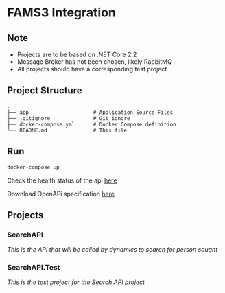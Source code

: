 # FAMS3 Integration

## Note

- Projects are to be based on .NET Core 2.2
- Message Broker has not been chosen, likely RabbitMQ
- All projects should have a corresponding test project

## Project Structure

    .
    ├── app                     # Application Source Files
    ├── .gitignore              # Git ignore
    ├── docker-compose.yml      # Docker Compose definition
    └── README.md               # This file

## Run

```bash
docker-compose up
```
Check the health status of the api [here](http://localhost:8081/health)

Download OpenAPi specification [here](http://localhost:8081/swagger/v1/swagger.json)

## Projects

### SearchAPI

_This is the API that will be called by dynamics to search for person sought_

### SearchAPI.Test

_This is the test project for the Search API project_